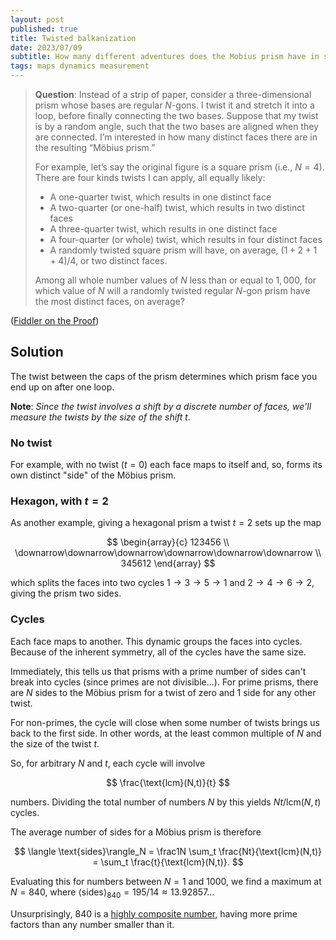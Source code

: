 ```yaml
---
layout: post
published: true
title: Twisted balkanization 
date: 2023/07/09
subtitle: How many different adventures does the Mobius prism have in store?
tags: maps dynamics measurement
---
```


>**Question**: Instead of a strip of paper, consider a three-dimensional prism whose bases are regular $N$-gons. I twist it and stretch it into a loop, before finally connecting the two bases. Suppose that my twist is by a random angle, such that the two bases are aligned when they are connected. I’m interested in how many distinct faces there are in the resulting “Möbius prism.”
>
>For example, let’s say the original figure is a square prism (i.e., $N = 4$). There are four kinds twists I can apply, all equally likely:
>
> - A one-quarter twist, which results in one distinct face
> - A two-quarter (or one-half) twist, which results in two distinct faces
> - A three-quarter twist, which results in one distinct face
> - A four-quarter (or whole) twist, which results in four distinct faces
> - A randomly twisted square prism will have, on average, $(1+2+1+4)/4$, or two distinct faces.
>
>Among all whole number values of $N$ less than or equal to $1,000$, for which value of $N$ will a randomly twisted regular $N$-gon prism have the most distinct faces, on average?

<!--more-->

([Fiddler on the Proof](https://thefiddler.substack.com/p/can-you-escape-the-infinite-loop))

## Solution

The twist between the caps of the prism determines which prism face you end up on after one loop. 

**Note**: *Since the twist involves a shift by a discrete number of faces, we'll measure the twists by the size of the shift $t.$*

### No twist

For example, with no twist ($t=0$) each face maps to itself and, so, forms its own distinct "side" of the Möbius prism.

### Hexagon, with $t=2$

As another example, giving a hexagonal prism a twist $t=2$ sets up the map

$$
  \begin{array}{c}
    123456 \\
    \downarrow\downarrow\downarrow\downarrow\downarrow\downarrow \\
    345612
  \end{array}
$$

which splits the faces into two cycles $1 \rightarrow 3 \rightarrow 5 \rightarrow 1$ and $2 \rightarrow 4 \rightarrow 6 \rightarrow 2,$ giving the prism two sides.

### Cycles

Each face maps to another. This dynamic groups the faces into cycles. Because of the inherent symmetry, all of the cycles have the same size. 

Immediately, this tells us that prisms with a prime number of sides can't break into cycles (since primes are not divisible$\ldots$). For prime prisms, there are $N$ sides to the Möbius prism for a twist of zero and $1$ side for any other twist.

For non-primes, the cycle will close when some number of twists brings us back to the first side. In other words, at the least common multiple of $N$ and the size of the twist $t.$

So, for arbitrary $N$ and $t,$ each cycle will involve 

$$ \frac{\text{lcm}(N,t)}{t} $$ 

numbers. Dividing the total number of numbers $N$ by this yields $Nt/\text{lcm}(N,t)$ cycles.

The average number of sides for a Möbius prism is therefore

$$ \langle \text{sides}\rangle_N = \frac1N \sum_t \frac{Nt}{\text{lcm}(N,t)} = \sum_t \frac{t}{\text{lcm}(N,t)}. $$

Evaluating this for numbers between $N=1$ and $1000,$ we find a maximum at $N=840,$ where $\langle\text{sides}\rangle_{840} = 195/14 \approx 13.92857\ldots$ 

Unsurprisingly, $840$ is a [highly composite number](https://en.wikipedia.org/wiki/Highly_composite_number), having more prime factors than any number smaller than it.

<br>
